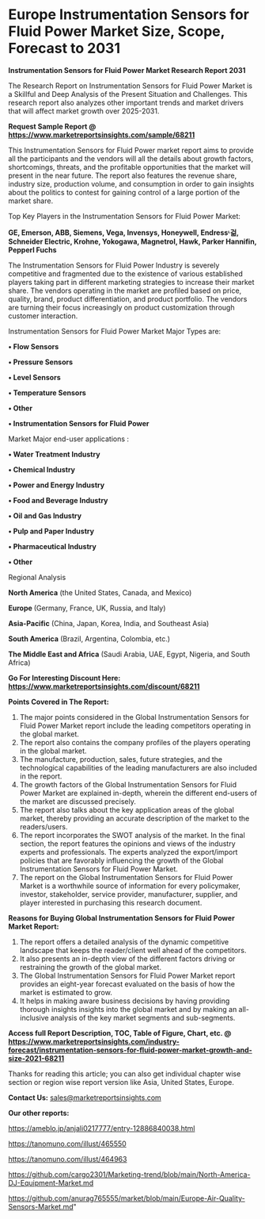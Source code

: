 # Europe Instrumentation Sensors for Fluid Power Market Size, Scope, Forecast to 2031

<strong>Instrumentation Sensors for Fluid Power Market Research Report 2031</strong>

The Research Report on Instrumentation Sensors for Fluid Power Market is a Skillful and Deep Analysis of the Present Situation and Challenges. This research report also analyzes other important trends and market drivers that will affect market growth over 2025-2031.

<strong>Request Sample Report @ <a href=https://www.marketreportsinsights.com/sample/68211>https://www.marketreportsinsights.com/sample/68211</a></strong>

This Instrumentation Sensors for Fluid Power market report aims to provide all the participants and the vendors will all the details about growth factors, shortcomings, threats, and the profitable opportunities that the market will present in the near future. The report also features the revenue share, industry size, production volume, and consumption in order to gain insights about the politics to contest for gaining control of a large portion of the market share.

Top Key Players in the Instrumentation Sensors for Fluid Power Market:

<strong>GE, Emerson, ABB, Siemens, Vega, Invensys, Honeywell, Endressᶫ걺, Schneider Electric, Krohne, Yokogawa, Magnetrol, Hawk, Parker Hannifin, Pepperl Fuchs</strong>

The Instrumentation Sensors for Fluid Power Industry is severely competitive and fragmented due to the existence of various established players taking part in different marketing strategies to increase their market share. The vendors operating in the market are profiled based on price, quality, brand, product differentiation, and product portfolio. The vendors are turning their focus increasingly on product customization through customer interaction.

Instrumentation Sensors for Fluid Power Market Major Types are:

<strong>• Flow Sensors

• Pressure Sensors

• Level Sensors

• Temperature Sensors

• Other

• Instrumentation Sensors for Fluid Power</strong>

Market Major end-user applications :

<strong>• Water Treatment Industry

• Chemical Industry

• Power and Energy Industry

• Food and Beverage Industry

• Oil and Gas Industry

• Pulp and Paper Industry

• Pharmaceutical Industry

• Other</strong>

Regional Analysis

</u><strong><b>North America</b></strong> (the United States, Canada, and Mexico)

<strong><b>Europe </b></strong>(Germany, France, UK, Russia, and Italy)

<strong><b>Asia-Pacific</b></strong> (China, Japan, Korea, India, and Southeast Asia)

<strong><b>South America</b></strong> (Brazil, Argentina, Colombia, etc.)

<strong><b>The Middle East and Africa</b></strong> (Saudi Arabia, UAE, Egypt, Nigeria, and South Africa)

<strong>Go For Interesting Discount Here: <a href=https://www.marketreportsinsights.com/discount/68211>https://www.marketreportsinsights.com/discount/68211</a></strong>

<strong>Points Covered in The Report:</strong>
<ol>
  <li>The major points considered in the Global Instrumentation Sensors for Fluid Power Market report include the leading competitors operating in the global market.</li>
  <li>The report also contains the company profiles of the players operating in the global market.</li>
  <li>The manufacture, production, sales, future strategies, and the technological capabilities of the leading manufacturers are also included in the report.</li>
  <li>The growth factors of the Global Instrumentation Sensors for Fluid Power Market are explained in-depth, wherein the different end-users of the market are discussed precisely.</li>
  <li>The report also talks about the key application areas of the global market, thereby providing an accurate description of the market to the readers/users.</li>
  <li>The report incorporates the SWOT analysis of the market. In the final section, the report features the opinions and views of the industry experts and professionals. The experts analyzed the export/import policies that are favorably influencing the growth of the Global Instrumentation Sensors for Fluid Power Market.</li>
  <li>The report on the Global Instrumentation Sensors for Fluid Power Market is a worthwhile source of information for every policymaker, investor, stakeholder, service provider, manufacturer, supplier, and player interested in purchasing this research document.</li>
</ol>
<strong>Reasons for Buying Global Instrumentation Sensors for Fluid Power Market Report:</strong>

<ol>
  <li>The report offers a detailed analysis of the dynamic competitive landscape that keeps the reader/client well ahead of the competitors.</li>
  <li>It also presents an in-depth view of the different factors driving or restraining the growth of the global market.</li>
  <li>The Global Instrumentation Sensors for Fluid Power Market report provides an eight-year forecast evaluated on the basis of how the market is estimated to grow.</li>
  <li>It helps in making aware business decisions by having providing thorough insights insights into the global market and by making an all-inclusive analysis of the key market segments and sub-segments.</li>
</ol>
<strong>Access full Report Description, TOC, Table of Figure, Chart, etc. @ <a href=https://www.marketreportsinsights.com/industry-forecast/instrumentation-sensors-for-fluid-power-market-growth-and-size-2021-68211>https://www.marketreportsinsights.com/industry-forecast/instrumentation-sensors-for-fluid-power-market-growth-and-size-2021-68211</a></strong>


Thanks for reading this article; you can also get individual chapter wise section or region wise report version like Asia, United States, Europe.

<strong>Contact Us:</strong>
sales@marketreportsinsights.com

<strong>Our other reports:</strong>

<a href=https://ameblo.jp/anjali0217777/entry-12886840038.html>https://ameblo.jp/anjali0217777/entry-12886840038.html</a>

<a href=https://tanomuno.com/illust/465550>https://tanomuno.com/illust/465550</a>

<a href=https://tanomuno.com/illust/464963>https://tanomuno.com/illust/464963</a>

<a href=https://github.com/cargo2301/Marketing-trend/blob/main/North-America-DJ-Equipment-Market.md>https://github.com/cargo2301/Marketing-trend/blob/main/North-America-DJ-Equipment-Market.md</a>

<a href=https://github.com/anurag765555/market/blob/main/Europe-Air-Quality-Sensors-Market.md>https://github.com/anurag765555/market/blob/main/Europe-Air-Quality-Sensors-Market.md</a>"
